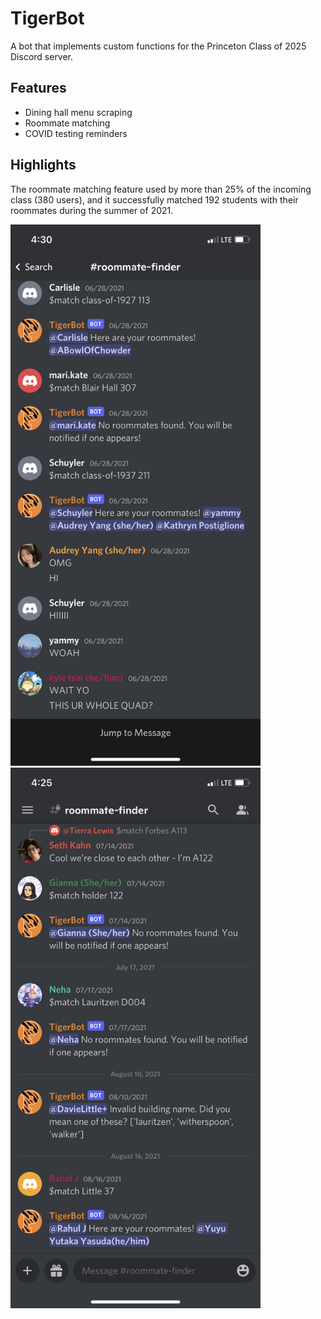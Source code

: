 # TigerBot
A bot that implements custom functions for the Princeton Class of 2025 Discord server.

## Features
- Dining hall menu scraping
- Roommate matching
- COVID testing reminders

## Highlights

The roommate matching feature used by more than 25% of the incoming class (380 users), and it successfully matched 192 students with their roommates during the summer of 2021.

<div float="left">
  <img src="https://github.com/leo-step/TigerBot/blob/main/screenshot1.PNG?raw=true" width="400">
  <img src="https://github.com/leo-step/TigerBot/blob/main/screenshot2.PNG?raw=true" width="400">
</div>
